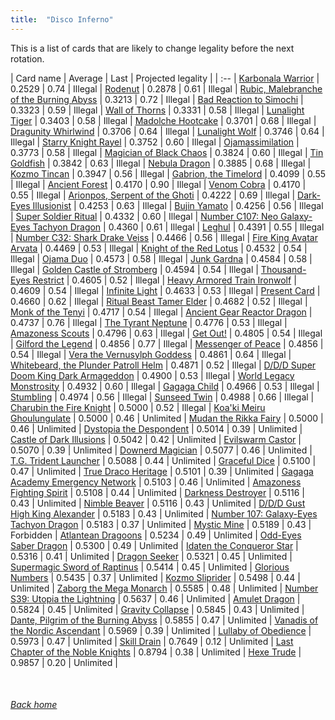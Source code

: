 ```yaml
---
title:  "Disco Inferno"
---
```


This is a list of cards that are likely to change legality before the next rotation.

| Card name | Average | Last | Projected legality |
| :-- |
[Karbonala Warrior](https://db.ygoprodeck.com/card/?search=Karbonala%20Warrior) | 0.2529 | 0.74 | Illegal |
[Rodenut](https://db.ygoprodeck.com/card/?search=Rodenut) | 0.2878 | 0.61 | Illegal |
[Rubic, Malebranche of the Burning Abyss](https://db.ygoprodeck.com/card/?search=Rubic,%20Malebranche%20of%20the%20Burning%20Abyss) | 0.3213 | 0.72 | Illegal |
[Bad Reaction to Simochi](https://db.ygoprodeck.com/card/?search=Bad%20Reaction%20to%20Simochi) | 0.3323 | 0.59 | Illegal |
[Wall of Thorns](https://db.ygoprodeck.com/card/?search=Wall%20of%20Thorns) | 0.3331 | 0.58 | Illegal |
[Lunalight Tiger](https://db.ygoprodeck.com/card/?search=Lunalight%20Tiger) | 0.3403 | 0.58 | Illegal |
[Madolche Hootcake](https://db.ygoprodeck.com/card/?search=Madolche%20Hootcake) | 0.3701 | 0.68 | Illegal |
[Dragunity Whirlwind](https://db.ygoprodeck.com/card/?search=Dragunity%20Whirlwind) | 0.3706 | 0.64 | Illegal |
[Lunalight Wolf](https://db.ygoprodeck.com/card/?search=Lunalight%20Wolf) | 0.3746 | 0.64 | Illegal |
[Starry Knight Rayel](https://db.ygoprodeck.com/card/?search=Starry%20Knight%20Rayel) | 0.3752 | 0.60 | Illegal |
[Ojamassimilation](https://db.ygoprodeck.com/card/?search=Ojamassimilation) | 0.3773 | 0.58 | Illegal |
[Magician of Black Chaos](https://db.ygoprodeck.com/card/?search=Magician%20of%20Black%20Chaos) | 0.3824 | 0.60 | Illegal |
[Tin Goldfish](https://db.ygoprodeck.com/card/?search=Tin%20Goldfish) | 0.3842 | 0.63 | Illegal |
[Nebula Dragon](https://db.ygoprodeck.com/card/?search=Nebula%20Dragon) | 0.3885 | 0.68 | Illegal |
[Kozmo Tincan](https://db.ygoprodeck.com/card/?search=Kozmo%20Tincan) | 0.3947 | 0.56 | Illegal |
[Gabrion, the Timelord](https://db.ygoprodeck.com/card/?search=Gabrion,%20the%20Timelord) | 0.4099 | 0.55 | Illegal |
[Ancient Forest](https://db.ygoprodeck.com/card/?search=Ancient%20Forest) | 0.4170 | 0.90 | Illegal |
[Venom Cobra](https://db.ygoprodeck.com/card/?search=Venom%20Cobra) | 0.4170 | 0.55 | Illegal |
[Arionpos, Serpent of the Ghoti](https://db.ygoprodeck.com/card/?search=Arionpos,%20Serpent%20of%20the%20Ghoti) | 0.4222 | 0.69 | Illegal |
[Dark-Eyes Illusionist](https://db.ygoprodeck.com/card/?search=Dark-Eyes%20Illusionist) | 0.4253 | 0.63 | Illegal |
[Bujin Yamato](https://db.ygoprodeck.com/card/?search=Bujin%20Yamato) | 0.4256 | 0.56 | Illegal |
[Super Soldier Ritual](https://db.ygoprodeck.com/card/?search=Super%20Soldier%20Ritual) | 0.4332 | 0.60 | Illegal |
[Number C107: Neo Galaxy-Eyes Tachyon Dragon](https://db.ygoprodeck.com/card/?search=Number%20C107:%20Neo%20Galaxy-Eyes%20Tachyon%20Dragon) | 0.4360 | 0.61 | Illegal |
[Leghul](https://db.ygoprodeck.com/card/?search=Leghul) | 0.4391 | 0.55 | Illegal |
[Number C32: Shark Drake Veiss](https://db.ygoprodeck.com/card/?search=Number%20C32:%20Shark%20Drake%20Veiss) | 0.4466 | 0.56 | Illegal |
[Fire King Avatar Arvata](https://db.ygoprodeck.com/card/?search=Fire%20King%20Avatar%20Arvata) | 0.4469 | 0.53 | Illegal |
[Knight of the Red Lotus](https://db.ygoprodeck.com/card/?search=Knight%20of%20the%20Red%20Lotus) | 0.4532 | 0.54 | Illegal |
[Ojama Duo](https://db.ygoprodeck.com/card/?search=Ojama%20Duo) | 0.4573 | 0.58 | Illegal |
[Junk Gardna](https://db.ygoprodeck.com/card/?search=Junk%20Gardna) | 0.4584 | 0.58 | Illegal |
[Golden Castle of Stromberg](https://db.ygoprodeck.com/card/?search=Golden%20Castle%20of%20Stromberg) | 0.4594 | 0.54 | Illegal |
[Thousand-Eyes Restrict](https://db.ygoprodeck.com/card/?search=Thousand-Eyes%20Restrict) | 0.4605 | 0.52 | Illegal |
[Heavy Armored Train Ironwolf](https://db.ygoprodeck.com/card/?search=Heavy%20Armored%20Train%20Ironwolf) | 0.4609 | 0.54 | Illegal |
[Infinite Light](https://db.ygoprodeck.com/card/?search=Infinite%20Light) | 0.4633 | 0.53 | Illegal |
[Present Card](https://db.ygoprodeck.com/card/?search=Present%20Card) | 0.4660 | 0.62 | Illegal |
[Ritual Beast Tamer Elder](https://db.ygoprodeck.com/card/?search=Ritual%20Beast%20Tamer%20Elder) | 0.4682 | 0.52 | Illegal |
[Monk of the Tenyi](https://db.ygoprodeck.com/card/?search=Monk%20of%20the%20Tenyi) | 0.4717 | 0.54 | Illegal |
[Ancient Gear Reactor Dragon](https://db.ygoprodeck.com/card/?search=Ancient%20Gear%20Reactor%20Dragon) | 0.4737 | 0.76 | Illegal |
[The Tyrant Neptune](https://db.ygoprodeck.com/card/?search=The%20Tyrant%20Neptune) | 0.4776 | 0.53 | Illegal |
[Amazoness Scouts](https://db.ygoprodeck.com/card/?search=Amazoness%20Scouts) | 0.4796 | 0.63 | Illegal |
[Get Out!](https://db.ygoprodeck.com/card/?search=Get%20Out!) | 0.4805 | 0.54 | Illegal |
[Gilford the Legend](https://db.ygoprodeck.com/card/?search=Gilford%20the%20Legend) | 0.4856 | 0.77 | Illegal |
[Messenger of Peace](https://db.ygoprodeck.com/card/?search=Messenger%20of%20Peace) | 0.4856 | 0.54 | Illegal |
[Vera the Vernusylph Goddess](https://db.ygoprodeck.com/card/?search=Vera%20the%20Vernusylph%20Goddess) | 0.4861 | 0.64 | Illegal |
[Whitebeard, the Plunder Patroll Helm](https://db.ygoprodeck.com/card/?search=Whitebeard,%20the%20Plunder%20Patroll%20Helm) | 0.4871 | 0.52 | Illegal |
[D/D/D Super Doom King Dark Armageddon](https://db.ygoprodeck.com/card/?search=D/D/D%20Super%20Doom%20King%20Dark%20Armageddon) | 0.4900 | 0.53 | Illegal |
[World Legacy Monstrosity](https://db.ygoprodeck.com/card/?search=World%20Legacy%20Monstrosity) | 0.4932 | 0.60 | Illegal |
[Gagaga Child](https://db.ygoprodeck.com/card/?search=Gagaga%20Child) | 0.4966 | 0.53 | Illegal |
[Stumbling](https://db.ygoprodeck.com/card/?search=Stumbling) | 0.4974 | 0.56 | Illegal |
[Sunseed Twin](https://db.ygoprodeck.com/card/?search=Sunseed%20Twin) | 0.4988 | 0.66 | Illegal |
[Charubin the Fire Knight](https://db.ygoprodeck.com/card/?search=Charubin%20the%20Fire%20Knight) | 0.5000 | 0.52 | Illegal |
[Koa'ki Meiru Ghoulungulate](https://db.ygoprodeck.com/card/?search=Koa'ki%20Meiru%20Ghoulungulate) | 0.5000 | 0.46 | Unlimited |
[Mudan the Rikka Fairy](https://db.ygoprodeck.com/card/?search=Mudan%20the%20Rikka%20Fairy) | 0.5000 | 0.46 | Unlimited |
[Dystopia the Despondent](https://db.ygoprodeck.com/card/?search=Dystopia%20the%20Despondent) | 0.5014 | 0.39 | Unlimited |
[Castle of Dark Illusions](https://db.ygoprodeck.com/card/?search=Castle%20of%20Dark%20Illusions) | 0.5042 | 0.42 | Unlimited |
[Evilswarm Castor](https://db.ygoprodeck.com/card/?search=Evilswarm%20Castor) | 0.5070 | 0.39 | Unlimited |
[Downerd Magician](https://db.ygoprodeck.com/card/?search=Downerd%20Magician) | 0.5077 | 0.46 | Unlimited |
[T.G. Trident Launcher](https://db.ygoprodeck.com/card/?search=T.G.%20Trident%20Launcher) | 0.5088 | 0.44 | Unlimited |
[Graceful Dice](https://db.ygoprodeck.com/card/?search=Graceful%20Dice) | 0.5100 | 0.47 | Unlimited |
[True Draco Heritage](https://db.ygoprodeck.com/card/?search=True%20Draco%20Heritage) | 0.5101 | 0.39 | Unlimited |
[Gagaga Academy Emergency Network](https://db.ygoprodeck.com/card/?search=Gagaga%20Academy%20Emergency%20Network) | 0.5103 | 0.46 | Unlimited |
[Amazoness Fighting Spirit](https://db.ygoprodeck.com/card/?search=Amazoness%20Fighting%20Spirit) | 0.5108 | 0.44 | Unlimited |
[Darkness Destroyer](https://db.ygoprodeck.com/card/?search=Darkness%20Destroyer) | 0.5116 | 0.43 | Unlimited |
[Nimble Beaver](https://db.ygoprodeck.com/card/?search=Nimble%20Beaver) | 0.5116 | 0.43 | Unlimited |
[D/D/D Gust High King Alexander](https://db.ygoprodeck.com/card/?search=D/D/D%20Gust%20High%20King%20Alexander) | 0.5183 | 0.43 | Unlimited |
[Number 107: Galaxy-Eyes Tachyon Dragon](https://db.ygoprodeck.com/card/?search=Number%20107:%20Galaxy-Eyes%20Tachyon%20Dragon) | 0.5183 | 0.37 | Unlimited |
[Mystic Mine](https://db.ygoprodeck.com/card/?search=Mystic%20Mine) | 0.5189 | 0.43 | Forbidden |
[Atlantean Dragoons](https://db.ygoprodeck.com/card/?search=Atlantean%20Dragoons) | 0.5234 | 0.49 | Unlimited |
[Odd-Eyes Saber Dragon](https://db.ygoprodeck.com/card/?search=Odd-Eyes%20Saber%20Dragon) | 0.5300 | 0.49 | Unlimited |
[Idaten the Conqueror Star](https://db.ygoprodeck.com/card/?search=Idaten%20the%20Conqueror%20Star) | 0.5316 | 0.41 | Unlimited |
[Dragon Seeker](https://db.ygoprodeck.com/card/?search=Dragon%20Seeker) | 0.5321 | 0.45 | Unlimited |
[Supermagic Sword of Raptinus](https://db.ygoprodeck.com/card/?search=Supermagic%20Sword%20of%20Raptinus) | 0.5414 | 0.45 | Unlimited |
[Glorious Numbers](https://db.ygoprodeck.com/card/?search=Glorious%20Numbers) | 0.5435 | 0.37 | Unlimited |
[Kozmo Sliprider](https://db.ygoprodeck.com/card/?search=Kozmo%20Sliprider) | 0.5498 | 0.44 | Unlimited |
[Zaborg the Mega Monarch](https://db.ygoprodeck.com/card/?search=Zaborg%20the%20Mega%20Monarch) | 0.5585 | 0.48 | Unlimited |
[Number S39: Utopia the Lightning](https://db.ygoprodeck.com/card/?search=Number%20S39:%20Utopia%20the%20Lightning) | 0.5637 | 0.46 | Unlimited |
[Amulet Dragon](https://db.ygoprodeck.com/card/?search=Amulet%20Dragon) | 0.5824 | 0.45 | Unlimited |
[Gravity Collapse](https://db.ygoprodeck.com/card/?search=Gravity%20Collapse) | 0.5845 | 0.43 | Unlimited |
[Dante, Pilgrim of the Burning Abyss](https://db.ygoprodeck.com/card/?search=Dante,%20Pilgrim%20of%20the%20Burning%20Abyss) | 0.5855 | 0.47 | Unlimited |
[Vanadis of the Nordic Ascendant](https://db.ygoprodeck.com/card/?search=Vanadis%20of%20the%20Nordic%20Ascendant) | 0.5969 | 0.39 | Unlimited |
[Lullaby of Obedience](https://db.ygoprodeck.com/card/?search=Lullaby%20of%20Obedience) | 0.5973 | 0.47 | Unlimited |
[Skill Drain](https://db.ygoprodeck.com/card/?search=Skill%20Drain) | 0.7649 | 0.12 | Unlimited |
[Last Chapter of the Noble Knights](https://db.ygoprodeck.com/card/?search=Last%20Chapter%20of%20the%20Noble%20Knights) | 0.8794 | 0.38 | Unlimited |
[Hexe Trude](https://db.ygoprodeck.com/card/?search=Hexe%20Trude) | 0.9857 | 0.20 | Unlimited |

<br>

###### [Back home](index)